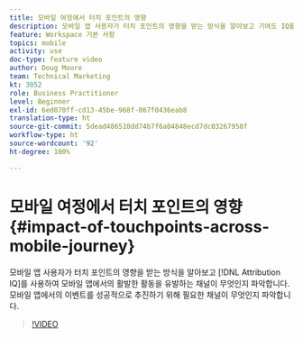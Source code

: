 ```yaml
---
title: 모바일 여정에서 터치 포인트의 영향
description: 모바일 앱 사용자가 터치 포인트의 영향을 받는 방식을 알아보고 기여도 IQ를 사용하여 모바일 앱에서의 활발한 활동을 유발하는 채널이 무엇인지 파악합니다. 모바일 앱에서의 이벤트를 성공적으로 추진하기 위해 필요한 채널이 무엇인지 파악합니다.
feature: Workspace 기본 사항
topics: mobile
activity: use
doc-type: feature video
author: Doug Moore
team: Technical Marketing
kt: 3052
role: Business Practitioner
level: Beginner
exl-id: 6ed070ff-cd13-45be-968f-067f0436eab8
translation-type: ht
source-git-commit: 5dead486510dd74b7f6a04848ecd7dc03267958f
workflow-type: ht
source-wordcount: '92'
ht-degree: 100%

---
```


# 모바일 여정에서 터치 포인트의 영향 {#impact-of-touchpoints-across-mobile-journey}

모바일 앱 사용자가 터치 포인트의 영향을 받는 방식을 알아보고 [!DNL Attribution IQ]를 사용하여 모바일 앱에서의 활발한 활동을 유발하는 채널이 무엇인지 파악합니다. 모바일 앱에서의 이벤트를 성공적으로 추진하기 위해 필요한 채널이 무엇인지 파악합니다.

>[!VIDEO](https://video.tv.adobe.com/v/27827/?quality=12)
